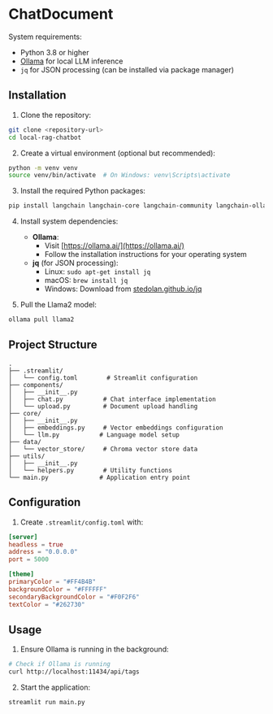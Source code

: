 # ChatDocument

System requirements:

- Python 3.8 or higher
- [Ollama](https://ollama.ai/) for local LLM inference
- `jq` for JSON processing (can be installed via package manager)

## Installation

1. Clone the repository:

```bash
git clone <repository-url>
cd local-rag-chatbot
```

2. Create a virtual environment (optional but recommended):

```bash
python -m venv venv
source venv/bin/activate  # On Windows: venv\Scripts\activate
```

3. Install the required Python packages:

```bash
pip install langchain langchain-core langchain-community langchain-ollama streamlit python-docx chromadb docx2txt pypdf
```

4. Install system dependencies:

   - **Ollama**:
     - Visit [https://ollama.ai/](https://ollama.ai/)
     - Follow the installation instructions for your operating system
   - **jq** (for JSON processing):
     - Linux: `sudo apt-get install jq`
     - macOS: `brew install jq`
     - Windows: Download from [stedolan.github.io/jq](https://stedolan.github.io/jq/)

5. Pull the Llama2 model:

```bash
ollama pull llama2
```

## Project Structure

```
.
├── .streamlit/
│   └── config.toml        # Streamlit configuration
├── components/
│   ├── __init__.py
│   ├── chat.py           # Chat interface implementation
│   └── upload.py         # Document upload handling
├── core/
│   ├── __init__.py
│   ├── embeddings.py     # Vector embeddings configuration
│   └── llm.py           # Language model setup
├── data/
│   └── vector_store/     # Chroma vector store data
├── utils/
│   ├── __init__.py
│   └── helpers.py        # Utility functions
└── main.py              # Application entry point
```

## Configuration

1. Create `.streamlit/config.toml` with:

```toml
[server]
headless = true
address = "0.0.0.0"
port = 5000

[theme]
primaryColor = "#FF4B4B"
backgroundColor = "#FFFFFF"
secondaryBackgroundColor = "#F0F2F6"
textColor = "#262730"
```

## Usage

1. Ensure Ollama is running in the background:

```bash
# Check if Ollama is running
curl http://localhost:11434/api/tags
```

2. Start the application:

```bash
streamlit run main.py
```
